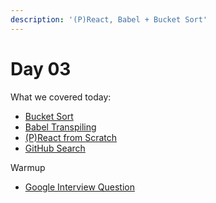 ```yaml
---
description: '(P)React, Babel + Bucket Sort'
---
```


# Day 03

What we covered today:

* [Bucket Sort](https://github.com/wofockham/sei-31/tree/master/13-advanced/distribution-sorts)
* [Babel Transpiling](https://babeljs.io/)
* [\(P\)React from Scratch](https://preactjs.com/)
* [GitHub Search](https://github.com/wofockham/sei-31/tree/master/12-react/ghsearch)

Warmup

* [Google Interview Question](https://github.com/Yiannimoustakas/sei31-homework/tree/master/warmups/week11/day03_google_interview_q)



